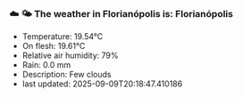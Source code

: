 ### ☁️ 🌤️  The weather in Florianópolis is: Florianópolis

- Temperature: 19.54°C
- On flesh: 19.61°C
- Relative air humidity: 79%
- Rain: 0.0 mm
- Description: Few clouds
- last updated: 2025-09-09T20:18:47.410186
